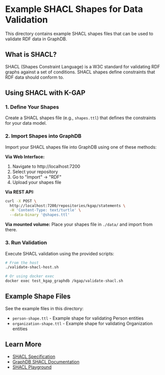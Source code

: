 # Example SHACL Shapes for Data Validation

This directory contains example SHACL shapes files that can be used to validate RDF data in GraphDB.

## What is SHACL?

SHACL (Shapes Constraint Language) is a W3C standard for validating RDF graphs against a set of conditions. SHACL shapes define constraints that RDF data should conform to.

## Using SHACL with K-GAP

### 1. Define Your Shapes

Create a SHACL shapes file (e.g., `shapes.ttl`) that defines the constraints for your data model.

### 2. Import Shapes into GraphDB

Import your SHACL shapes file into GraphDB using one of these methods:

**Via Web Interface:**
1. Navigate to http://localhost:7200
2. Select your repository
3. Go to "Import" → "RDF"
4. Upload your shapes file

**Via REST API:**
```bash
curl -X POST \
  http://localhost:7200/repositories/kgap/statements \
  -H 'Content-Type: text/turtle' \
  --data-binary '@shapes.ttl'
```

**Via mounted volume:**
Place your shapes file in `./data/` and import from there.

### 3. Run Validation

Execute SHACL validation using the provided scripts:

```bash
# From the host
./validate-shacl-host.sh

# Or using docker exec
docker exec test_kgap_graphdb /kgap/validate-shacl.sh
```

## Example Shape Files

See the example files in this directory:
- `person-shape.ttl` - Example shape for validating Person entities
- `organization-shape.ttl` - Example shape for validating Organization entities

## Learn More

- [SHACL Specification](https://www.w3.org/TR/shacl/)
- [GraphDB SHACL Documentation](https://graphdb.ontotext.com/documentation/latest/shacl-validation.html)
- [SHACL Playground](https://shacl.org/playground/)
